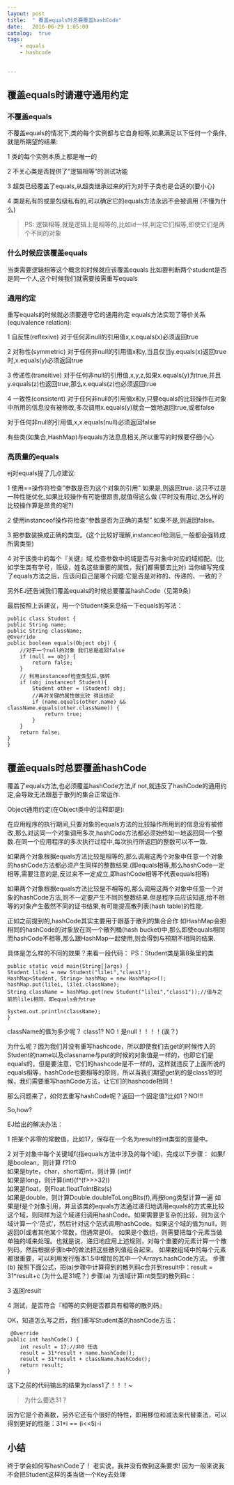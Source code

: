 ```yaml
---
layout: post
title:  " 覆盖equals时总要覆盖hashCode"
date:   2016-06-29 1:05:00
catalog:  true
tags:
    - equals
    - hashcode
       

---
```


## 覆盖equals时请遵守通用约定

### 不覆盖equals

不覆盖equals的情况下,类的每个实例都与它自身相等,如果满足以下任何一个条件,就是所期望的结果:

1 类的每个实例本质上都是唯一的

2 不关心类是否提供了”逻辑相等”的测试功能

3 超类已经覆盖了equals,从超类继承过来的行为对于子类也是合适的(要小心)

4 类是私有的或是包级私有的,可以确定它的equals方法永远不会被调用 (不懂为什么)

>PS: 逻辑相等,就是逻辑上是相等的,比如id一样,判定它们相等,即使它们是两个不同的对象

### 什么时候应该覆盖equals

当类需要逻辑相等这个概念的时候就应该覆盖equals
比如要判断两个student是否是同一个人,这个时候我们就需要按需重写equals

### 通用约定

重写equals的时候就必须要遵守它的通用约定
equals方法实现了等价关系(equivalence relation):

1 自反性(reflexive) 对于任何非null的引用值x,x.equals(x)必须返回true

2 对称性(symmetric) 对于任何非null的引用值x和y,当且仅当y.equals(x)返回true时,x.equals(y)必须返回true

3 传递性(transitive) 对于任何非null的引用值,x,y,z,如果x.equals(y)为true,并且y.equals(z)也返回true,那么x.equals(z)也必须返回true

4 一致性(consistent) 对于任何非null的引用值x和y,只要equals的比较操作在对象中所用的信息没有被修改,多次调用x.equals(y)就会一致地返回true,或者false

对于任何非null的引用值,x,x.equals(null)必须返回false

有些类(如集合,HashMap)与equals方法息息相关,所以重写的时候要仔细小心

### 高质量的equals

ej对equals提了几点建议:

1 使用==操作符检查”参数是否为这个对象的引用” 如果是,则返回true. 这只不过是一种性能优化,如果比较操作有可能很昂贵,就值得这么做 (平时没有用过,怎么样的比较操作算是昂贵的呢?)

2 使用instanceof操作符检查”参数是否为正确的类型” 如果不是,则返回false。

3 把参数装换成正确的类型。(这个比较好理解,instanceof检测后,一般都会强转成所需类型)

4 对于该类中的每个『关键』域,检查参数中的域是否与对象中对应的域相配。(比如学生类有学号，班级，姓名这些重要的属性，我们都需要去比对)
当你编写完成了equals方法之后，应该问自己是哪个问题:它是否是对称的、传递的、一致的？

另外EJ还告诫我们覆盖equals的时候总要覆盖hashCode（见第9条）


最后按照上诉建议，用一个Student类来总结一下equals的写法：

    public class Student {
    public String name;
    public String className;
    @Override
    public boolean equals(Object obj) {
        //对于一个null的对象 我们总是返回false
        if (null == obj) {
            return false;
        }
        // 利用instanceof检查类型后,强转
        if (obj instanceof Student){
            Student other = (Student) obj;
            //再对关键的属性做比较 得出结论
            if (name.equals(other.name) && className.equals(other.className)) {
                return true;
            }
        }
        return false;
    } 
    }

## 覆盖equals时总要覆盖hashCode

覆盖了equals方法,也必须覆盖hashCode方法,if not,就违反了hashCode的通用约定,会导致无法跟基于散列的集合正常运作.

Object通用约定(在Object类中的注释即是):

在应用程序的执行期间,只要对象的equals方法的比较操作所用到的信息没有被修改,那么对这同一个对象调用多次,hashCode方法都必须始终如一地返回同一个整数.在同一个应用程序的多次执行过程中,每次执行所返回的整数可以不一致.

如果两个对象根据equals方法比较是相等的,那么调用这两个对象中任意一个对象的hashCode方法都必须产生同样的整数结果.(即equals相等,那么hashCode一定相等,需要注意的是,反过来不一定成立,即hashCode相等不代表equals相等)

如果两个对象根据equals方法比较是不相等的,那么调用这两个对象中任意一个对象的hashCode方法,则不一定要产生不同的整数结果.但是程序员应该知道,给不相等的对象产生截然不同的证书结果,有可能提高散列表(hash table)的性能.

正如之前提到的,hashCode其实主要用于跟基于散列的集合合作
如HashMap会把相同的hashCode的对象放在同一个散列桶(hash bucket)中,那么即使equals相同而hashCode不相等,那么跟HashMap一起使用,则会得到与预期不相同的结果.

具体是怎么样的不同的效果？来看一段代码：
PS：Student类是第8条里的类

    public static void main(String[]args) {
    Student lilei = new Student("lilei","class1");
    HashMap<Student, String> hashMap = new HashMap<>();
    hashMap.put(lilei, lilei.className);
    String className = hashMap.get(new Student("lilei","class1"));//值与之前的lilei相同，即equals会为true

    System.out.println(className);
    }
    
 className的值为多少呢？
class1?
NO！是null！！！！(诶？)

为什么呢？因为我们并没有重写hashcode，所以即使我们去get的时候传入的Student的name以及classname与put的时候的对象值是一样的，也即它们是equals的，但是要注意，它们的hashcode是不一样的，这样就违反了上面所说的equals相等，hashCode也要相等的原则，所以当我们期望get到的是class1的时候，我们需要重写hashCode方法，让它们的hashcode相同！

那么问题来了，如何去重写hashCode呢？返回一个固定值?比如1？NO!!!

So,how?

EJ给出的解决办法：


1 把某个非零的常数值，比如17，保存在一个名为result的int类型的变量中。

2 对于对象中每个关键域f(指equals方法中涉及的每个域)，完成以下步骤：
如果f是boolean，则计算 f?1:0  
如果是byte，char，short或int，则计算 (int)f  
如果是long，则计算(int)(f^(f>>>32))  
如果是float，则Float.floatToIntBits(s)  
如果是double，则计算Double.doubleToLongBits(f),再按long类型计算一遍
如果是f是个对象引用，并且该类的equals方法通过递归地调用equals的方式来比较这个域，则同样为这个域递归调用hashCode。如果需要更复杂的比较，则为这个域计算一个‘范式’，然后针对这个范式调用hashCode。如果这个域的值为null，则返回0(或者其他某个常数，但通常是0)。
如果是个数组，则需要把每个元素当做单独的域来处理。也就是说，递归地应用上述规则，对每个重要的元素计算一个散列码，然后根据步骤b中的做法把这些散列值组合起来。 如果数组域中的每个元素都很重要，可以利用发行版本1.5中增加的其中一个Arrays.hashCode方法。
步骤(b) 按照下面公式，把(a)步骤中计算得到的散列码c合并到result中：result = 31*result+c (为什么是31呢？)
步骤(a) 为该域计算int类型的散列码c：

3 返回result

4 测试，是否符合『相等的实例是否都具有相等的散列码』

OK，知道怎么写之后，我们重写Student类的hashCode方法：

     @Override
    public int hashCode() {
        int result = 17;//非0 任选
        result = 31*result + name.hashCode();
        result = 31*result + className.hashCode();
        return result;
    }
    
这下之前的代码输出的结果为class1了！！！~
 
  >为什么要选31？
  
  因为它是个奇素数，另外它还有个很好的特性，即用移位和减法来代替乘法，可以得到更好的性能：31*i == (i<<5)-i

## 小结

终于学会如何写hashCode了！
老实说，我并没有做到这条要求!
因为一般来说我不会把Student这样的类当做一个Key去处理


